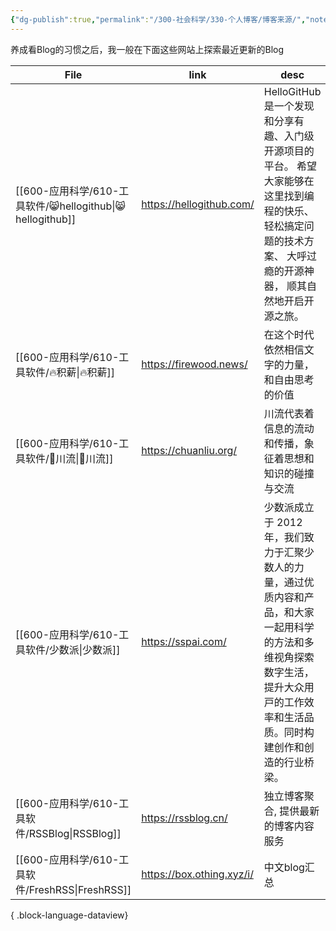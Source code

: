 ```yaml
---
{"dg-publish":true,"permalink":"/300-社会科学/330-个人博客/博客来源/","noteIcon":""}
---
```


养成看Blog的习惯之后，我一般在下面这些网站上探索最近更新的Blog

| File                                                  | link                      | desc                                                                                          |
| ----------------------------------------------------- | ------------------------- | --------------------------------------------------------------------------------------------- |
| [[600-应用科学/610-工具软件/😸hellogithub\|😸hellogithub]] | https://hellogithub.com/  | HelloGitHub 是一个发现和分享有趣、入门级开源项目的平台。 希望大家能够在这里找到编程的快乐、 轻松搞定问题的技术方案、 大呼过瘾的开源神器， 顺其自然地开启开源之旅。     |
| [[600-应用科学/610-工具软件/🔥积薪\|🔥积薪]]                   | https://firewood.news/    | 在这个时代依然相信文字的力量，和自由思考的价值                                                                       |
| [[600-应用科学/610-工具软件/🌊川流\|🌊川流]]                   | https://chuanliu.org/     | 川流代表着信息的流动和传播，象征着思想和知识的碰撞与交流                                                                  |
| [[600-应用科学/610-工具软件/少数派\|少数派]]                     | https://sspai.com/        | 少数派成立于 2012 年，我们致⼒于汇聚少数⼈的⼒量，通过优质内容和产品，和大家一起用科学的方法和多维视角探索数字生活，提升⼤众⽤⼾的⼯作效率和⽣活品质。同时构建创作和创造的⾏业桥梁。 |
| [[600-应用科学/610-工具软件/RSSBlog\|RSSBlog]]             | https://rssblog.cn/       | 独立博客聚合, 提供最新的博客内容服务                                                                           |
| [[600-应用科学/610-工具软件/FreshRSS\|FreshRSS]]           | https://box.othing.xyz/i/ | 中文blog汇总                                                                                      |

{ .block-language-dataview}
